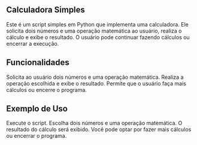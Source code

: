 ## Calculadora Simples
Este é um script simples em Python que implementa uma calculadora. Ele solicita dois números e uma operação matemática ao usuário, realiza o cálculo e exibe o resultado. O usuário pode continuar fazendo cálculos ou encerrar a execução.

## Funcionalidades
Solicita ao usuário dois números e uma operação matemática.
Realiza a operação escolhida e exibe o resultado.
Permite que o usuário faça mais cálculos ou encerre o programa.
## Exemplo de Uso
Execute o script.
Escolha dois números e uma operação matemática.
O resultado do cálculo será exibido.
Você pode optar por fazer mais cálculos ou encerrar o programa.

